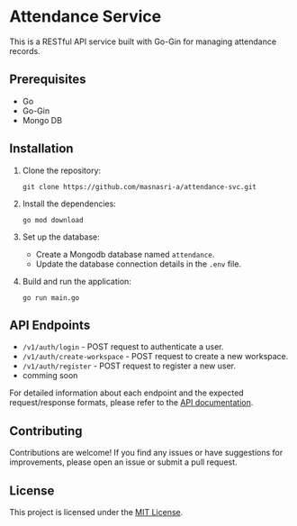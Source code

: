 # Attendance Service

This is a RESTful API service built with Go-Gin for managing attendance records.

## Prerequisites

- Go 
- Go-Gin 
- Mongo DB

## Installation

1. Clone the repository:

    ```shell
    git clone https://github.com/masnasri-a/attendance-svc.git
    ```

2. Install the dependencies:

    ```shell
    go mod download
    ```

3. Set up the database:

    - Create a Mongodb database named `attendance`.
    - Update the database connection details in the `.env` file.

4. Build and run the application:

    ```shell
    go run main.go
    ```

## API Endpoints
- `/v1/auth/login` - POST request to authenticate a user.
- `/v1/auth/create-workspace` - POST request to create a new workspace.
- `/v1/auth/register` - POST request to register a new user.
- comming soon

For detailed information about each endpoint and the expected request/response formats, please refer to the [API documentation](./docs/api.md).

## Contributing

Contributions are welcome! If you find any issues or have suggestions for improvements, please open an issue or submit a pull request.

## License

This project is licensed under the [MIT License](./LICENSE).
